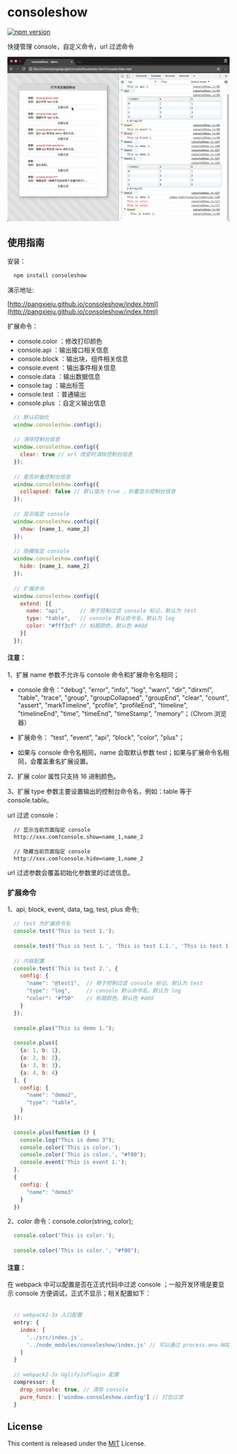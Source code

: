 consoleshow
==============================
[![npm version](https://badge.fury.io/js/consoleshow.svg)](https://badge.fury.io/js/consoleshow)

快捷管理 console，自定义命令，url 过滤命令


![](./img/demo.gif)

## 使用指南

安装：

```js
  npm install consoleshow
```

演示地址:

[http://pangxieju.github.io/consoleshow/index.html](http://pangxieju.github.io/consoleshow/index.html)

扩展命令：

* console.color ：修改打印颜色
* console.api   ：输出接口相关信息
* console.block ：输出块，组件相关信息
* console.event ：输出事件相关信息
* console.data  ：输出数据信息
* console.tag   ：输出标签
* console.test  ：普通输出
* console.plus  ：自定义输出信息

```js
  // 默认初始化
  window.consoleshow.config();

  // 清除控制台信息
  window.consoleshow.config({
    clear: true // url 改变时清除控制台信息
  });

  // 是否折叠控制台信息
  window.consoleshow.config({
    collapsed: false // 默认值为 true ，折叠显示控制台信息
  });

  // 显示指定 console
  window.consoleshow.config({
    show: [name_1, name_2]
  });

  // 隐藏指定 console
  window.consoleshow.config({
    hide: [name_1, name_2]
  });

  // 扩展命令
  window.consoleshow.config({
    extend: [{
      name: "api",     // 用于控制过滤 console 标记，默认为 test
      type: "table",   // console 默认命令名，默认为 log
      color: "#fff3cf" // 标题颜色，默认色 #ddd
    }]
  });

```
#### 注意：

1、扩展 name 参数不允许与 console 命令和扩展命令名相同；

- console 命令："debug", "error", "info", "log", "warn", "dir", "dirxml", "table", "trace", "group", "groupCollapsed", "groupEnd", "clear", "count", "assert", "markTimeline", "profile", "profileEnd", "timeline", "timelineEnd", "time", "timeEnd", "timeStamp", "memory"；（Chrom 浏览器）

- 扩展命令： "test", "event", "api", "block", "color", "plus"；

- 如果与 console 命令名相同，name 会取默认参数 test；如果与扩展命令名相同，会覆盖重名扩展设置。

2、扩展 color 属性只支持 16 进制颜色。

3、扩展 type 参数主要设置输出的控制台命令名，例如：table 等于 console.table。

url 过滤 console：

```
  // 显示当前页面指定 console
  http://xxx.com?console.show=name_1,name_2

  // 隐藏当前页面指定 console
  http://xxx.com?console.hide=name_1,name_2
```

url 过滤参数会覆盖初始化参数里的过滤信息。

### 扩展命令

1、api, block, event, data, tag, test, plus 命令;

```js
  // test 为扩展命令名
  console.test('This is test 1.');

  console.test('This is test 1.', 'This is test 1.1.', 'This is test 1.2.');

  // 内联配置
  console.test('This is test 2.', {
    config: {
      "name": "@test1",  // 用于控制过滤 console 标记，默认为 test
      "type": "log",     // console 默认命令名，默认为 log
      "color": "#f50"    // 标题颜色，默认色 #ddd
    }
  });

  console.plus("This is demo 1.");

  console.plus([
    {a: 1, b: 1},
    {a: 2, b: 2},
    {a: 3, b: 3},
    {a: 4, b: 4}
  ], {
    config: {
      "name": "demo2",
      "type": "table",
    }
  });

  console.plus(function () {
    console.log("This is demo 3");
    console.color('This is color.');
    console.color('This is color.', "#f00");
    console.event('This is event 1.');
  },
  {
    config: {
      "name": "demo3"
    }
  })
```

2、color 命令：console.color(string, color);

```js
  console.color('This is color.');

  console.color('This is color.', "#f00");
```

#### 注意：

在 webpack 中可以配置是否在正式代码中过滤 console ；一般开发环境是要显示 console 方便调试，正式不显示；相关配置如下：

```js

  // webpack2-3x 入口配置
  entry: {
    index: [
      '../src/index.js',
      '../node_modules/consoleshow/index.js' // 可以通过 process.env.NODE_ENV 来控制是否输出
    ]
  }

  // webpack2-3x UglifyJsPlugin 配置
  compressor: {
    drop_console: true, // 清除 console
    pure_funcs: ['window.consoleshow.config'] // 打包过滤
  }
```

## License
This content is released under the [MIT](http://opensource.org/licenses/MIT) License.